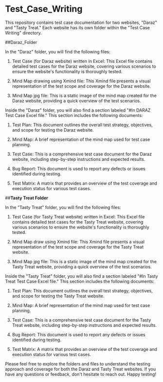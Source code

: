 # Test_Case_Writing

This repository contains test case documentation for two websites, "Daraz" and "Tasty Treat." Each website has its own folder within the "Test Case Writing" directory.

##Daraz_Folder

In the "Daraz" folder, you will find the following files:

1. Test Case (for Daraz website) written in Excel: This Excel file contains detailed test cases for the Daraz website, covering various scenarios to ensure the website's functionality is thoroughly tested.

2. Mind Map drawing using Xmind file: This Xmind file presents a visual representation of the test scope and coverage for the Daraz website.

3. Mind Map jpg file: This is a static image of the mind map created for the Daraz website, providing a quick overview of the test scenarios.

Inside the "Daraz" folder, you will also find a section labeled "#In DARAZ Test Case Excel file." This section includes the following documents:

1. Test Plan: This document outlines the overall test strategy, objectives, and scope for testing the Daraz website.

2. Mind Map: A brief representation of the mind map used for test case planning.

3. Test Case: This is a comprehensive test case document for the Daraz website, including step-by-step instructions and expected results.

4. Bug Report: This document is used to report any defects or issues identified during testing.

5. Test Matrix: A matrix that provides an overview of the test coverage and execution status for various test cases.

   

##**Tasty Treat Folder**

In the "Tasty Treat" folder, you will find the following files:

1. Test Case (for Tasty Treat website) written in Excel: This Excel file contains detailed test cases for the Tasty Treat website, covering various scenarios to ensure the website's functionality is thoroughly tested.

2. Mind Map draw using Xmind file: This Xmind file presents a visual representation of the test scope and coverage for the Tasty Treat website.

3. Mind Map jpg file: This is a static image of the mind map created for the Tasty Treat website, providing a quick overview of the test scenarios.

Inside the "Tasty Treat" folder, you will also find a section labeled "#In Tasty Treat Test Case Excel file." This section includes the following documents:

1. Test Plan: This document outlines the overall test strategy, objectives, and scope for testing the Tasty Treat website.

2. Mind Map: A brief representation of the mind map used for test case planning.

3. Test Case: This is a comprehensive test case document for the Tasty Treat website, including step-by-step instructions and expected results.

4. Bug Report: This document is used to report any defects or issues identified during testing.

5. Test Matrix: A matrix that provides an overview of the test coverage and execution status for various test cases.

Please feel free to explore the folders and files to understand the testing approach and coverage for both the Daraz and Tasty Treat websites. If you have any questions or feedback, don't hesitate to reach out. Happy testing!
